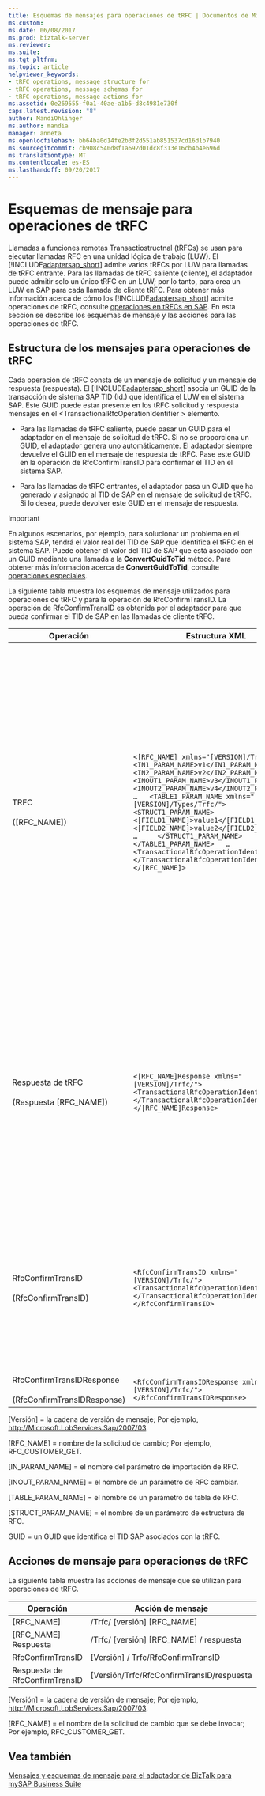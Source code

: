 ```yaml
---
title: Esquemas de mensajes para operaciones de tRFC | Documentos de Microsoft
ms.custom: 
ms.date: 06/08/2017
ms.prod: biztalk-server
ms.reviewer: 
ms.suite: 
ms.tgt_pltfrm: 
ms.topic: article
helpviewer_keywords:
- tRFC operations, message structure for
- tRFC operations, message schemas for
- tRFC operations, message actions for
ms.assetid: 0e269555-f0a1-40ae-a1b5-d8c4981e730f
caps.latest.revision: "8"
author: MandiOhlinger
ms.author: mandia
manager: anneta
ms.openlocfilehash: bb64ba0d14fe2b3f2d551ab851537cd16d1b7940
ms.sourcegitcommit: cb908c540d8f1a692d01dc8f313e16cb4b4e696d
ms.translationtype: MT
ms.contentlocale: es-ES
ms.lasthandoff: 09/20/2017
---
```

# <a name="message-schemas-for-trfc-operations"></a>Esquemas de mensaje para operaciones de tRFC
Llamadas a funciones remotas Transactiostructnal (tRFCs) se usan para ejecutar llamadas RFC en una unidad lógica de trabajo (LUW). El [!INCLUDE[adaptersap_short](../../includes/adaptersap-short-md.md)] admite varios tRFCs por LUW para llamadas de tRFC entrante. Para las llamadas de tRFC saliente (cliente), el adaptador puede admitir solo un único tRFC en un LUW; por lo tanto, para crea un LUW en SAP para cada llamada de cliente tRFC. Para obtener más información acerca de cómo los [!INCLUDE[adaptersap_short](../../includes/adaptersap-short-md.md)] admite operaciones de tRFC, consulte [operaciones en tRFCs en SAP](../../adapters-and-accelerators/adapter-sap/operations-on-trfcs-in-sap.md). En esta sección se describe los esquemas de mensaje y las acciones para las operaciones de tRFC.  
  
## <a name="message-structure-for-trfc-operations"></a>Estructura de los mensajes para operaciones de tRFC  
 Cada operación de tRFC consta de un mensaje de solicitud y un mensaje de respuesta (respuesta). El [!INCLUDE[adaptersap_short](../../includes/adaptersap-short-md.md)] asocia un GUID de la transacción de sistema SAP TID (Id.) que identifica el LUW en el sistema SAP. Este GUID puede estar presente en los tRFC solicitud y respuesta mensajes en el \<TransactionalRfcOperationIdentifier > elemento.  
  
-   Para las llamadas de tRFC saliente, puede pasar un GUID para el adaptador en el mensaje de solicitud de tRFC. Si no se proporciona un GUID, el adaptador genera uno automáticamente. El adaptador siempre devuelve el GUID en el mensaje de respuesta de tRFC. Pase este GUID en la operación de RfcConfirmTransID para confirmar el TID en el sistema SAP.  
  
-   Para las llamadas de tRFC entrantes, el adaptador pasa un GUID que ha generado y asignado al TID de SAP en el mensaje de solicitud de tRFC. Si lo desea, puede devolver este GUID en el mensaje de respuesta.  
  
> [!IMPORTANT]
>  En algunos escenarios, por ejemplo, para solucionar un problema en el sistema SAP, tendrá el valor real del TID de SAP que identifica el tRFC en el sistema SAP. Puede obtener el valor del TID de SAP que está asociado con un GUID mediante una llamada a la **ConvertGuidToTid** método. Para obtener más información acerca de **ConvertGuidToTid**, consulte [operaciones especiales](../../adapters-and-accelerators/adapter-sap/special-operations.md).  
  
 La siguiente tabla muestra los esquemas de mensaje utilizados para operaciones de tRFC y para la operación de RfcConfirmTransID. La operación de RfcConfirmTransID es obtenida por el adaptador para que pueda confirmar el TID de SAP en las llamadas de cliente tRFC.  
  
|Operación|Estructura XML|Description|  
|---------------|-------------------|-----------------|  
|TRFC<br /><br /> ([RFC_NAME])|`<[RFC_NAME] xmlns="[VERSION]/Trfc/">   <IN1_PARAM_NAME>v1</IN1_PARAM_NAME>   <IN2_PARAM_NAME>v2</IN2_PARAM_NAME>   …   <INOUT1_PARAM_NAME>v3</INOUT1_PARAM_NAME>   <INOUT2_PARAM_NAME>v4</INOUT2_PARAM_NAME>   …   <TABLE1_PARAM_NAME xmlns="[VERSION]/Types/Trfc/">     <STRUCT1_PARAM_NAME>       <[FIELD1_NAME]>value1</[FIELD1_NAME]>       <[FIELD2_NAME]>value2</[FIELD2_NAME]>       …     </STRUCT1_PARAM_NAME>     …   </TABLE1_PARAM_NAME>   …   <TransactionalRfcOperationIdentifier>GUID   </TransactionalRfcOperationIdentifier> </[RFC_NAME]>`|Se invoca un tRFC en el sistema SAP.<br /><br /> -Import, cambiar, y se admiten los parámetros de la tabla.<br /><br /> -Import y cambiar los parámetros puede ser de tipos de estructura de SAP, tipos de tabla de SAP o tipos de datos simples de SAP.<br /><br /> -las llamadas de cliente tRFC no tienen valores devueltos en el lado de salida. SAP ejecuta de forma asincrónica ellos con valores de lado de entrada solamente.<br /><br /> El \<TransactionalRfcOperationIdentifier > elemento:<br /><br /> -Para las llamadas de tRFC saliente, también puede especificar un GUID que debe asignarse al TID SAP el adaptador en este elemento. Si no se especifica un GUID, el [!INCLUDE[adaptersap_short](../../includes/adaptersap-short-md.md)] genera uno y lo asigna al TID de SAP para el tRFC.<br /><br /> -Para las llamadas de tRFC entrantes, el adaptador pasa el GUID que se asigna al TID de SAP en este elemento.|  
|Respuesta de tRFC<br /><br /> (Respuesta [RFC_NAME])|`<[RFC_NAME]Response xmlns="[VERSION]/Trfc/">   <TransactionalRfcOperationIdentifier>GUID   </TransactionalRfcOperationIdentifier> </[RFC_NAME]Response>`|Indica que se ha enviado la solicitud de cambio al sistema SAP.<br /><br /> -las llamadas de cliente tRFC no tienen valores devueltos en el lado de salida. SAP ejecuta de forma asincrónica ellos con valores de lado de entrada solamente.<br /><br /> El \<TransactionalRfcOperationIdentifier > elemento:<br /><br /> -Para las llamadas de tRFC saliente, el adaptador envía el GUID asociado con el TID de SAP para el tRFC en este elemento.<br /><br /> -Para las llamadas de tRFC entrante, opcionalmente, puede devolver el GUID que envió el adaptador en el mensaje de solicitud.|  
|RfcConfirmTransID<br /><br /> (RfcConfirmTransID)|`<RfcConfirmTransID xmlns="[VERSION]/Trfc/">   <TransactionalRfcOperationIdentifier>GUID   </TransactionalRfcOperationIdentifier> </RfcConfirmTransID>`|La operación de RfcConfirmTransID confirma el TID usa en una operación de tRFC saliente en el sistema SAP.<br /><br /> El \<TransactionalRfcOperationIdentifier > elemento contiene el GUID asignado al TID asociado a la llamada saliente tRFC. Debe establecer esto en el valor del GUID que se devolvió el adaptador en el mensaje de respuesta de tRFC.<br /><br /> Para obtener más información sobre la operación de RfcConfirmTransID, consulte [operaciones especiales](../../adapters-and-accelerators/adapter-sap/special-operations.md).|  
|RfcConfirmTransIDResponse<br /><br /> (RfcConfirmTransIDResponse)|`<RfcConfirmTransIDResponse xmlns="[VERSION]/Trfc/"> </RfcConfirmTransIDResponse>`|Indica que el [!INCLUDE[adaptersap_short](../../includes/adaptersap-short-md.md)] ha confirmado el TID en el sistema SAP.|  
  
 [Versión] = la cadena de versión de mensaje; Por ejemplo, http://Microsoft.LobServices.Sap/2007/03.  
  
 [RFC_NAME] = nombre de la solicitud de cambio; Por ejemplo, RFC_CUSTOMER_GET.  
  
 [IN_PARAM_NAME] = el nombre del parámetro de importación de RFC.  
  
 [INOUT_PARAM_NAME] = el nombre de un parámetro de RFC cambiar.  
  
 [TABLE_PARAM_NAME] = el nombre de un parámetro de tabla de RFC.  
  
 [STRUCT_PARAM_NAME] = el nombre de un parámetro de estructura de RFC.  
  
 GUID = un GUID que identifica el TID SAP asociados con la tRFC.  
  
## <a name="message-actions-for-trfc-operations"></a>Acciones de mensaje para operaciones de tRFC  
 La siguiente tabla muestra las acciones de mensaje que se utilizan para operaciones de tRFC.  
  
|Operación|Acción de mensaje|Ejemplo|  
|---------------|--------------------|-------------|  
|[RFC_NAME]|/Trfc/ [versión] [RFC_NAME]|http://Microsoft.LobServices.SAP/2007/03/trfc/RFC_CUSTOMER_GET|  
|[RFC_NAME] Respuesta|/Trfc/ [versión] [RFC_NAME] / respuesta|http://Microsoft.LobServices.SAP/2007/03/trfc/RFC_CUSTOMER_GET/Response|  
|RfcConfirmTransID|[Versión] / Trfc/RfcConfirmTransID|http://Microsoft.LobServices.SAP/2007/03/trfc/RfcConfirmTransID|  
|Respuesta de RfcConfirmTransID|[Versión/Trfc/RfcConfirmTransID/respuesta|http://Microsoft.LobServices.SAP/2007/03/trfc/RfcConfirmTransID/Response|  
  
 [Versión] = la cadena de versión de mensaje; Por ejemplo, http://Microsoft.LobServices.Sap/2007/03.  
  
 [RFC_NAME] = el nombre de la solicitud de cambio que se debe invocar; Por ejemplo, RFC_CUSTOMER_GET.  
  
## <a name="see-also"></a>Vea también  
 [Mensajes y esquemas de mensaje para el adaptador de BizTalk para mySAP Business Suite](../../adapters-and-accelerators/adapter-sap/messages-and-message-schemas-for-biztalk-adapter-for-mysap-business-suite.md)
